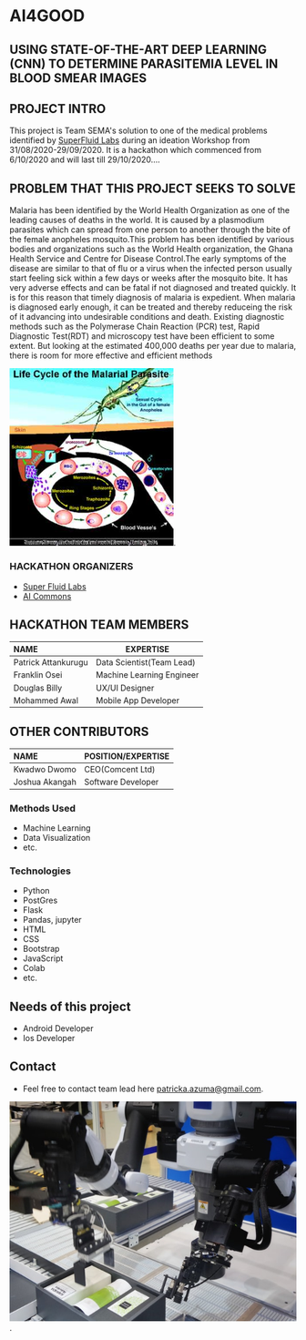 #                                                        AI4GOOD

## USING STATE-OF-THE-ART DEEP LEARNING (CNN) TO DETERMINE PARASITEMIA LEVEL IN BLOOD SMEAR IMAGES 




## PROJECT INTRO


This project is Team SEMA's solution to one of the medical problems identified by [SuperFluid Labs](https://superfluid.io/ai-commons/) during an ideation Workshop from 31/08/2020-29/09/2020. It is a hackathon which commenced from 6/10/2020 and will last till 29/10/2020....

## PROBLEM THAT THIS PROJECT SEEKS TO SOLVE

Malaria has been identified by the World Health Organization as one of the leading
causes of deaths in the world. It is caused by a plasmodium parasites which can spread
from one person to another through the bite of the female anopheles mosquito.This
problem has been identified by various bodies and organizations such as the World
Health organization, the Ghana Health Service and Centre for Disease Control.The
early symptoms of the disease are similar to that of flu or a virus when the infected
person usually start feeling sick within a few days or weeks after the mosquito bite. It
has very adverse effects and can be fatal if not diagnosed and treated quickly. It is for
this reason that timely diagnosis of malaria is expedient. When malaria is diagnosed
early enough, it can be treated and thereby reduceing the risk of it advancing into
undesirable conditions and death. Existing diagnostic methods such as the Polymerase
Chain Reaction (PCR) test, Rapid Diagnostic Test(RDT) and microscopy test have been
efficient to some extent. But looking at the estimated 400,000 deaths per year due to
malaria, there is room for more effective and efficient methods

![Malaria](images/malaria.jpg).


### HACKATHON ORGANIZERS

* [Super Fluid Labs](https://superfluid.io/)
* [AI Commons](https://ai-commons.org/)


## HACKATHON TEAM MEMBERS 


| NAME                    | EXPERTISE |
| :---                    | --- |
| Patrick Attankurugu     | Data Scientist(Team Lead) | 
| Franklin Osei           | Machine Learning Engineer|
| Douglas Billy           | UX/UI Designer |     
| Mohammed Awal           |Mobile App Developer |          




## OTHER CONTRIBUTORS

| NAME                    | POSITION/EXPERTISE |
|:---                     | --- | 
| Kwadwo Dwomo            | CEO(Comcent Ltd) | 
| Joshua Akangah          | Software Developer | 

### Methods Used

* Machine Learning
* Data Visualization
* etc.

### Technologies

* Python
* PostGres
* Flask
* Pandas, jupyter
* HTML
* CSS
* Bootstrap
* JavaScript
* Colab
* etc. 



## Needs of this project

- Android Developer
- Ios Developer

## Contact

* Feel free to contact team lead here <patricka.azuma@gmail.com>.

![robot](images/robot.png).

